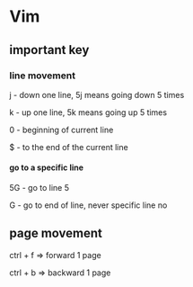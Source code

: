 # Vim

## important key

### line movement
j - down one line, 5j means going down 5 times

k - up one line, 5k means going up 5 times

0 - beginning of current line

$ - to the end of the current line

#### go to a specific line
5G - go to line 5

G - go to end of line, never specific line no

## page movement
ctrl + f => forward 1 page

ctrl + b => backward 1 page




